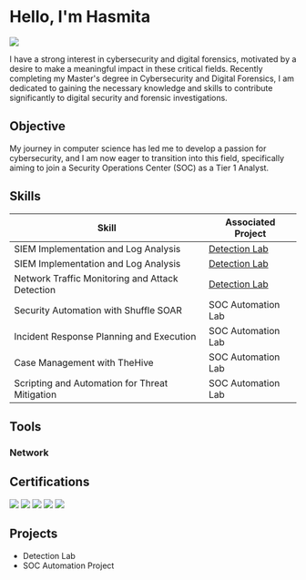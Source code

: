 
# Hello, I'm Hasmita
<a href="https://linkedin.com/HasmitaUmrigar"><img src="https://img.shields.io/badge/-LinkedIn-0072b1?&style=for-the-badge&logo=linkedin&logoColor=white" /></a>

I have a strong interest in cybersecurity and digital forensics, motivated by a desire to make a meaningful impact in these critical fields. Recently completing my Master's degree in Cybersecurity and Digital Forensics, I am dedicated to gaining the necessary knowledge and skills to contribute significantly to digital security and forensic investigations.

## Objective

My journey in computer science has led me to develop a passion for cybersecurity, and I am now eager to transition into this field, specifically aiming to join a Security Operations Center (SOC) as a Tier 1 Analyst.

## Skills

| Skill                                         | Associated Project         |
|-----------------------------------------------|----------------------------|
| SIEM Implementation and Log Analysis          | <a href="https://github.com/Test-MyDFIR/Detection-Lab/tree/main">Detection Lab</a>|
| SIEM Implementation and Log Analysis          | <a href="https://google.com">Detection Lab</a>|
| Network Traffic Monitoring and Attack Detection | <a href="https://google.com">Detection Lab</a>|
| Security Automation with Shuffle SOAR         | SOC Automation Lab|
| Incident Response Planning and Execution      | SOC Automation Lab|
| Case Management with TheHive                  | SOC Automation Lab|
| Scripting and Automation for Threat Mitigation | SOC Automation Lab|

## Tools

### Network


## Certifications

<div>
<img src="https://img.shields.io/badge/-Forage-2EA44F?style=for-the-badge&logoColor=white" />
<img src="https://img.shields.io/badge/-LinkedIn%20Learning-blue?style=for-the-badge&logo=linkedin&logoColor=white" />
<img src="https://img.shields.io/badge/-ARCx-4D4D4D?&style=for-the-badge&logo=ARCx&logoColor=white" />
<img src="https://img.shields.io/badge/-Amazon%20AWS-232F3E?style=for-the-badge&logo=amazonaws&logoColor=white" />
<img src="https://img.shields.io/badge/-Coursera-0056D2?style=for-the-badge&logo=coursera&logoColor=white" />
</div>

## Projects

- Detection Lab
- SOC Automation Project
